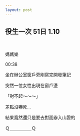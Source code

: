 ```yaml
---
layout: post
---
```


役生一次 51日 1.10
---

<br>

媽媽樂

00:38 

坐在辦公室窗戶旁剛寫完開發筆記

突然一位女性出現在窗戶邊

「對不起～～～」

差點沒嚇死...

結果竟然還只是要去對面辦入山證的

Ｑ＿＿＿＿＿Ｑ


<br>
